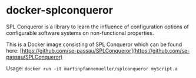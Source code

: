 # docker-splconqueror

SPL Conqueror is a library to learn the influence of configuration options of configurable software systems on non-functional properties.

This is a Docker image consisting of SPL Conqueror which can be found here: [https://github.com/se-passau/SPLConqueror](https://github.com/se-passau/SPLConqueror)

Usage: `docker run -it martinpfannemueller/splconqueror myScript.a`